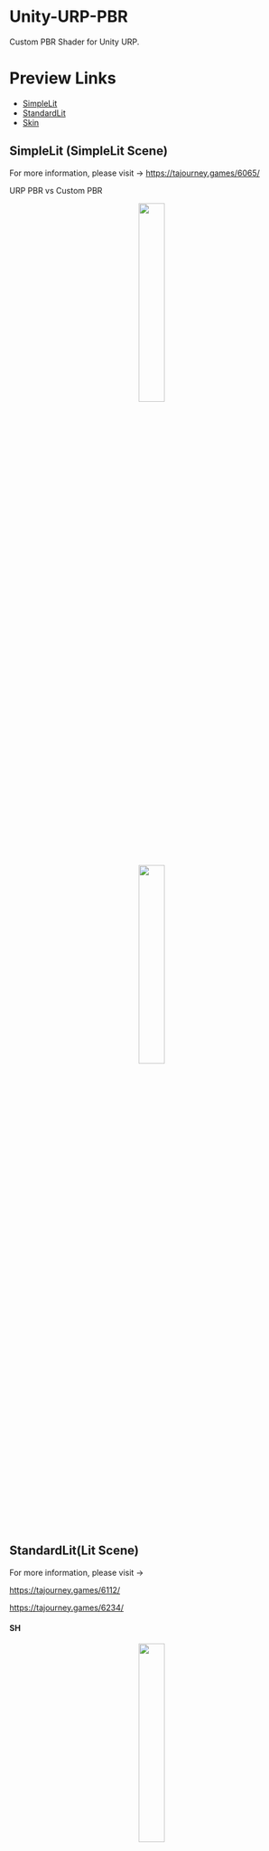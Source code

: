 # Unity-URP-PBR

 Custom PBR Shader for Unity URP.
 
# Preview Links
- [SimpleLit](https://github.com/Nuomi-Chobits/Unity-URP-PBR#simplelit-simplelit-scene)
- [StandardLit](https://github.com/Nuomi-Chobits/Unity-URP-PBR#standardlitlit-scene)
- [Skin](https://github.com/Nuomi-Chobits/Unity-URP-PBR/blob/main/README.md#skin)

## SimpleLit (SimpleLit Scene)
For more information, please visit -> https://tajourney.games/6065/

URP PBR vs Custom PBR
<div align=center><img src="https://user-images.githubusercontent.com/89976115/221221242-8f6f09b2-ebf8-41bf-9de4-b3d35de0acc2.png" width="30%"></div>
<div align=center><img src="https://user-images.githubusercontent.com/89976115/221221252-c3b46605-5a88-4a9e-aa4c-364377f758b0.png" width="30%"></div>

## StandardLit(Lit Scene)
For more information, please visit -> 

https://tajourney.games/6112/ 

https://tajourney.games/6234/

#### SH
<div align=center><img src="https://user-images.githubusercontent.com/89976115/221413214-b4331c6e-236a-45bc-8228-36f73a7f76dd.png" width="30%"></div>

#### IBL
SpecularOcclusion Off:
<div align=center><img src="https://user-images.githubusercontent.com/89976115/221413278-d2c17cf5-e5c1-42a8-b289-8079ec73c555.png" width="30%"></div>
SpecularOcclusion ON: (GetSpecularOcclusionFromAmbientOcclusio + AOMultiBounce)
<div align=center><img src="https://user-images.githubusercontent.com/89976115/221413285-4e3a2a34-96be-44eb-973b-bc7c2bbce097.png" width="30%"></div>

URP PBR vs Custom PBR
<div align=center><img src="https://user-images.githubusercontent.com/89976115/221413746-56ff9b90-7823-462b-8dfd-546a129005a8.png" width="30%" ></div>

Lit Scene 2:
<div align=center><img src="https://user-images.githubusercontent.com/89976115/221528484-1b7352a1-209d-46f2-8cd9-c987ff8b8186.png" width="30%"></div>

## Skin
### SSS(LUT(Curvature) + BentNormal)
#### Curvature
<div align=center><img src="https://user-images.githubusercontent.com/89976115/224507603-b8f4fa93-b07e-4818-b0b9-f59f1acb1bc5.png" width="30%"></div>

#### BentNormal
<div align=center><img src="https://user-images.githubusercontent.com/89976115/224507678-323c78e6-7b98-41eb-a248-fc20e1e9a8f1.jpg" width="50%"></div>

#### SSS
<div align=center><img src="https://user-images.githubusercontent.com/89976115/224507753-a77d292d-7ee1-4b12-bfd4-394f8e1f10fd.gif" width="50%"></div>

